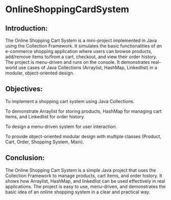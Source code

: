 # OnlineShoppingCardSystem

Introduction:
--------------

The Online Shopping Cart System is a mini-project implemented in Java using the Collection Framework. It simulates the basic functionalities of an e-commerce shopping application where users can browse products, add/remove items to/from a cart, checkout, and view their order history.
The project is menu-driven and runs on the console. It demonstrates real-world use cases of Java Collections (Arraylist, HashMap, Linkedlist) in a modular, object-oriented design.

Objectives:
-----------

To implement a shopping cart system using Java Collections.

To demonstrate Arraylist for storing products, HashMap for managing cart items, and Linkedlist for order history.

To design a menu-driven system for user interaction.

To provide object-oriented modular design with multiple classes (Product, Cart, Order, Shopping System, Main).

Conclusion:
-----------


The Online Shopping Cart System is a simple Java project that uses the Collection Framework to manage products, cart items, and order history. It shows how Arraylist, HashMap, and linkedlist can be used effectively in real applications. The project is easy to use, menu-driven, and demonstrates the basic idea of an online shopping system in a clear and practical way.

